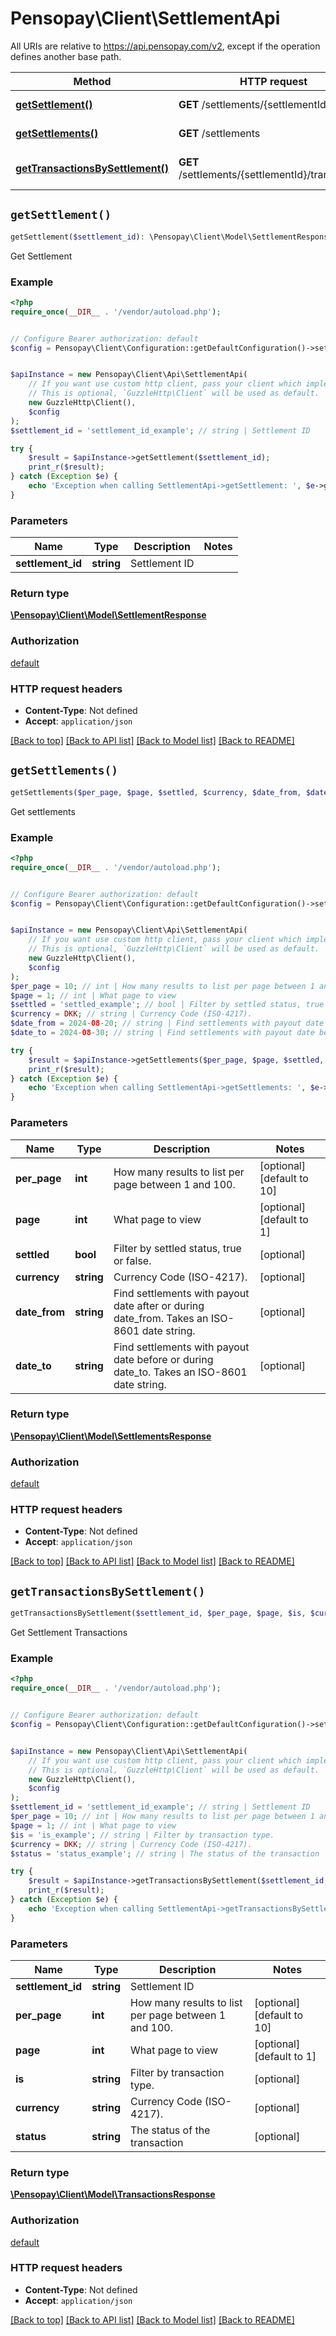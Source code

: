 # Pensopay\Client\SettlementApi

All URIs are relative to https://api.pensopay.com/v2, except if the operation defines another base path.

| Method | HTTP request | Description |
| ------------- | ------------- | ------------- |
| [**getSettlement()**](SettlementApi.md#getSettlement) | **GET** /settlements/{settlementId} | Get Settlement |
| [**getSettlements()**](SettlementApi.md#getSettlements) | **GET** /settlements | Get settlements |
| [**getTransactionsBySettlement()**](SettlementApi.md#getTransactionsBySettlement) | **GET** /settlements/{settlementId}/transactions | Get Settlement Transactions |


## `getSettlement()`

```php
getSettlement($settlement_id): \Pensopay\Client\Model\SettlementResponse
```

Get Settlement

### Example

```php
<?php
require_once(__DIR__ . '/vendor/autoload.php');


// Configure Bearer authorization: default
$config = Pensopay\Client\Configuration::getDefaultConfiguration()->setAccessToken('YOUR_ACCESS_TOKEN');


$apiInstance = new Pensopay\Client\Api\SettlementApi(
    // If you want use custom http client, pass your client which implements `GuzzleHttp\ClientInterface`.
    // This is optional, `GuzzleHttp\Client` will be used as default.
    new GuzzleHttp\Client(),
    $config
);
$settlement_id = 'settlement_id_example'; // string | Settlement ID

try {
    $result = $apiInstance->getSettlement($settlement_id);
    print_r($result);
} catch (Exception $e) {
    echo 'Exception when calling SettlementApi->getSettlement: ', $e->getMessage(), PHP_EOL;
}
```

### Parameters

| Name | Type | Description  | Notes |
| ------------- | ------------- | ------------- | ------------- |
| **settlement_id** | **string**| Settlement ID | |

### Return type

[**\Pensopay\Client\Model\SettlementResponse**](../Model/SettlementResponse.md)

### Authorization

[default](../../README.md#default)

### HTTP request headers

- **Content-Type**: Not defined
- **Accept**: `application/json`

[[Back to top]](#) [[Back to API list]](../../README.md#endpoints)
[[Back to Model list]](../../README.md#models)
[[Back to README]](../../README.md)

## `getSettlements()`

```php
getSettlements($per_page, $page, $settled, $currency, $date_from, $date_to): \Pensopay\Client\Model\SettlementsResponse
```

Get settlements

### Example

```php
<?php
require_once(__DIR__ . '/vendor/autoload.php');


// Configure Bearer authorization: default
$config = Pensopay\Client\Configuration::getDefaultConfiguration()->setAccessToken('YOUR_ACCESS_TOKEN');


$apiInstance = new Pensopay\Client\Api\SettlementApi(
    // If you want use custom http client, pass your client which implements `GuzzleHttp\ClientInterface`.
    // This is optional, `GuzzleHttp\Client` will be used as default.
    new GuzzleHttp\Client(),
    $config
);
$per_page = 10; // int | How many results to list per page between 1 and 100.
$page = 1; // int | What page to view
$settled = 'settled_example'; // bool | Filter by settled status, true or false.
$currency = DKK; // string | Currency Code (ISO-4217).
$date_from = 2024-08-20; // string | Find settlements with payout date after or during date_from. Takes an ISO-8601 date string.
$date_to = 2024-08-30; // string | Find settlements with payout date before or during date_to. Takes an ISO-8601 date string.

try {
    $result = $apiInstance->getSettlements($per_page, $page, $settled, $currency, $date_from, $date_to);
    print_r($result);
} catch (Exception $e) {
    echo 'Exception when calling SettlementApi->getSettlements: ', $e->getMessage(), PHP_EOL;
}
```

### Parameters

| Name | Type | Description  | Notes |
| ------------- | ------------- | ------------- | ------------- |
| **per_page** | **int**| How many results to list per page between 1 and 100. | [optional] [default to 10] |
| **page** | **int**| What page to view | [optional] [default to 1] |
| **settled** | **bool**| Filter by settled status, true or false. | [optional] |
| **currency** | **string**| Currency Code (ISO-4217). | [optional] |
| **date_from** | **string**| Find settlements with payout date after or during date_from. Takes an ISO-8601 date string. | [optional] |
| **date_to** | **string**| Find settlements with payout date before or during date_to. Takes an ISO-8601 date string. | [optional] |

### Return type

[**\Pensopay\Client\Model\SettlementsResponse**](../Model/SettlementsResponse.md)

### Authorization

[default](../../README.md#default)

### HTTP request headers

- **Content-Type**: Not defined
- **Accept**: `application/json`

[[Back to top]](#) [[Back to API list]](../../README.md#endpoints)
[[Back to Model list]](../../README.md#models)
[[Back to README]](../../README.md)

## `getTransactionsBySettlement()`

```php
getTransactionsBySettlement($settlement_id, $per_page, $page, $is, $currency, $status): \Pensopay\Client\Model\TransactionsResponse
```

Get Settlement Transactions

### Example

```php
<?php
require_once(__DIR__ . '/vendor/autoload.php');


// Configure Bearer authorization: default
$config = Pensopay\Client\Configuration::getDefaultConfiguration()->setAccessToken('YOUR_ACCESS_TOKEN');


$apiInstance = new Pensopay\Client\Api\SettlementApi(
    // If you want use custom http client, pass your client which implements `GuzzleHttp\ClientInterface`.
    // This is optional, `GuzzleHttp\Client` will be used as default.
    new GuzzleHttp\Client(),
    $config
);
$settlement_id = 'settlement_id_example'; // string | Settlement ID
$per_page = 10; // int | How many results to list per page between 1 and 100.
$page = 1; // int | What page to view
$is = 'is_example'; // string | Filter by transaction type.
$currency = DKK; // string | Currency Code (ISO-4217).
$status = 'status_example'; // string | The status of the transaction

try {
    $result = $apiInstance->getTransactionsBySettlement($settlement_id, $per_page, $page, $is, $currency, $status);
    print_r($result);
} catch (Exception $e) {
    echo 'Exception when calling SettlementApi->getTransactionsBySettlement: ', $e->getMessage(), PHP_EOL;
}
```

### Parameters

| Name | Type | Description  | Notes |
| ------------- | ------------- | ------------- | ------------- |
| **settlement_id** | **string**| Settlement ID | |
| **per_page** | **int**| How many results to list per page between 1 and 100. | [optional] [default to 10] |
| **page** | **int**| What page to view | [optional] [default to 1] |
| **is** | **string**| Filter by transaction type. | [optional] |
| **currency** | **string**| Currency Code (ISO-4217). | [optional] |
| **status** | **string**| The status of the transaction | [optional] |

### Return type

[**\Pensopay\Client\Model\TransactionsResponse**](../Model/TransactionsResponse.md)

### Authorization

[default](../../README.md#default)

### HTTP request headers

- **Content-Type**: Not defined
- **Accept**: `application/json`

[[Back to top]](#) [[Back to API list]](../../README.md#endpoints)
[[Back to Model list]](../../README.md#models)
[[Back to README]](../../README.md)
